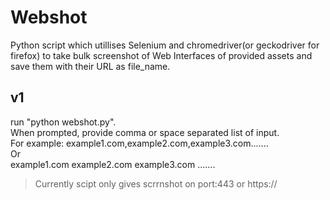 # Webshot

Python script which utillises Selenium and chromedriver(or geckodriver for firefox) to take bulk screenshot of Web Interfaces of provided assets and save them with their URL as file_name.


## v1

run "python webshot.py".\
When prompted, provide comma or space separated list of input.\
For example: example1.com,example2.com,example3.com.......\
Or\
     example1.com example2.com example3.com .......      
>Currently scipt only gives scrrnshot on port:443 or https://
